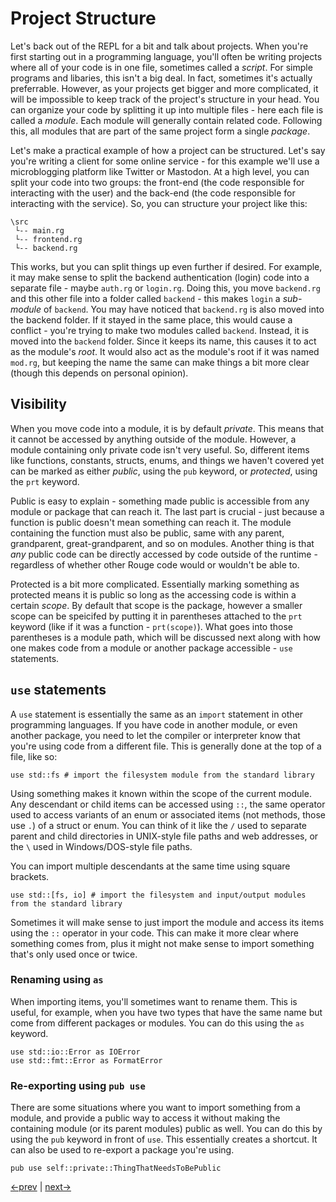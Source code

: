 # Project Structure

Let's back out of the REPL for a bit and talk about projects. When you're first starting out in a programming language, you'll often be writing projects where all of your code is in one file, sometimes called a _script_. For simple programs and libaries, this isn't a big deal. In fact, sometimes it's actually preferrable. However, as your projects get bigger and more complicated, it will be impossible to keep track of the project's structure in your head. You can organize your code by splitting it up into multiple files - here each file is called a _module_. Each module will generally contain related code. Following this, all modules that are part of the same project form a single _package_.

Let's make a practical example of how a project can be structured. Let's say you're writing a client for some online service - for this example we'll use a microblogging platform like Twitter or Mastodon. At a high level, you can split your code into two groups: the front-end (the code responsible for interacting with the user) and the back-end (the code responsible for interacting with the service). So, you can structure your project like this:

```
\src
 └-- main.rg
 └-- frontend.rg
 └-- backend.rg
```

This works, but you can split things up even further if desired. For example, it may make sense to split the backend authentication (login) code into a separate file - maybe `auth.rg` or `login.rg`. Doing this, you move `backend.rg` and this other file into a folder called `backend` - this makes `login` a _sub-module_ of `backend`. You may have noticed that `backend.rg` is also moved into the backend folder. If it stayed in the same place, this would cause a conflict - you're trying to make two modules called `backend`. Instead, it is moved into the `backend` folder. Since it keeps its name, this causes it to act as the module's _root_. It would also act as the module's root if it was named `mod.rg`, but keeping the name the same can make things a bit more clear (though this depends on personal opinion).

## Visibility

When you move code into a module, it is by default _private_. This means that it cannot be accessed by anything outside of the module. However, a module containing only private code isn't very useful. So, different items like functions, constants, structs, enums, and things we haven't covered yet can be marked as either _public_, using the `pub` keyword, or _protected_, using the `prt` keyword.

Public is easy to explain - something made public is accessible from any module or package that can reach it. The last part is crucial - just because a function is public doesn't mean something can reach it. The module containing the function must also be public, same with any parent, grandparent, great-grandparent, and so on modules. Another thing is that _any_ public code can be directly accessed by code outside of the runtime - regardless of whether other Rouge code would or wouldn't be able to.

Protected is a bit more complicated. Essentially marking something as protected means it is public so long as the accessing code is within a certain _scope_. By default that scope is the package, however a smaller scope can be speicifed by putting it in parentheses attached to the `prt` keyword (like if it was a function - `prt(scope)`). What goes into those parentheses is a module path, which will be discussed next along with how one makes code from a module or another package accessible - `use` statements.

## `use` statements

A `use` statement is essentially the same as an `import` statement in other programming languages. If you have code in another module, or even another package, you need to let the compiler or interpreter know that you're using code from a different file. This is generally done at the top of a file, like so:

```rouge
use std::fs # import the filesystem module from the standard library
```

Using something makes it known within the scope of the current module. Any descendant or child items can be accessed using `::`, the same operator used to access variants of an enum or associated items (not methods, those use `.`) of a struct or enum. You can think of it like the `/` used to separate parent and child directories in UNIX-style file paths and web addresses, or the `\` used in Windows/DOS-style file paths.

You can import multiple descendants at the same time using square brackets.

```rouge
use std::[fs, io] # import the filesystem and input/output modules from the standard library
```

Sometimes it will make sense to just import the module and access its items using the `::` operator in your code. This can make it more clear where something comes from, plus it might not make sense to import something that's only used once or twice.

### Renaming using `as`

When importing items, you'll sometimes want to rename them. This is useful, for example, when you have two types that have the same name but come from different packages or modules. You can do this using the `as` keyword.

```rouge
use std::io::Error as IOError
use std::fmt::Error as FormatError
```

### Re-exporting using `pub use`

There are some situations where you want to import something from a module, and provide a public way to access it without making the containing module (or its parent modules) public as well. You can do this by using the `pub` keyword in front of `use`. This essentially creates a shortcut. It can also be used to re-export a package you're using.

```rouge
pub use self::private::ThingThatNeedsToBePublic
```

[<-prev](7_enums.md) | [next->](9_errors.md)